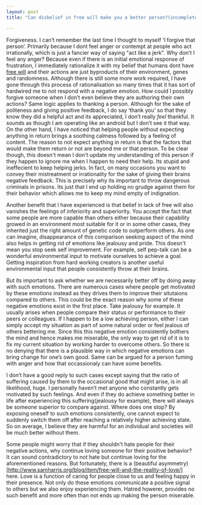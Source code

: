 ```yaml
---
layout: post
title: "Can disbelief in free will make you a better person?(incomplete)"

---
```


Forgiveness. I can’t remember the last time I thought to myself ‘I forgive that person’. Primarily because I dont feel anger or contempt at people who act irrationally, which is just a fancier way of saying "act like a jerk". Why don’t I feel any anger? Because even if there is an initial emotional response of frustration, I immediately rationalize it with my belief that humans dont have [free will](https://en.wikipedia.org/wiki/Free_will) and their actions are just byproducts of their environment, genes and randomness. Although there is still some more work required, I have gone through this process of rationalisation so many times that it has sort of hardwired me to not respond with a negative emotion. How could I possibly forgive someone when I don’t even believe they are authoring their own actions? Same logic applies to thanking a person. Although for the sake of politeness and giving positive feedback, I do say ‘thank you’ so that they know they did a helpful act and its appreciated, I don’t really *feel* thankful. It sounds as though I am operating like an android but I don’t see it that way. On the other hand, I have noticed that helping people without expecting anything in return brings a soothing calmess followed by a feeling of content. The reason to not expect anything in return is that the factors that would make them return or not are beyond me or that person. To be clear though, this doesn't mean I don't update my understanding of this person if they happen to ignore me when I happen to need their help. Its stupid and ineffecient to keep helping jerks. In fact, on many occasions you want to convey their mistreatment or irrationality for the sake of giving their brains negative feedback. This is precisely why its important to throw dangerous criminals in prisons. Its just that I end up holding no grudge against them for their behavior which allows me to keep my mind empty of indignation. 

Another benefit that I have experienced is that belief in lack of free will also vanishes the feelings of inferiority and superiority.  You accept the fact that some people are more capable than others either because their capability growed in an environment most suitable for it or in some other cases, they inherited just the right amount of genetic code to outperform others. As one can imagine, disappearance of this comparison seeking aspect of the mind also helps in getting rid of emotions like jealousy and pride. This doesn't mean you stop seek self improvement. For example, self pep-talk can be a wonderful environmental input to motivate ourselves to achieve a goal. Getting inspiration from hard working creators is another useful environmental input that people consistently throw at their brains. 

But its important to ask whether we are necessarily better off by doing away with such emotions. There are numerous cases where people get motivated by these emotions instead as they drives them to improve their situtaions compared to others. This could be the exact reason why some of these negative emotions exist in the first place. Take jealousy for example. It usually arises when people compare their status or performance to their peers or colleagues. If I happen to be a low achieving person, either I can simply accept my situation as part of some natural order or feel jealous of others bettering me. Since this this negative emotion consistently bothers the mind and hence makes me miserable, the only way to get rid of it is to fix my current situation by working harder to overcome others. So there is no denying that there is a plausible way in which negative emotions can bring change for one’s own good. Same can be argued for a person fuming with anger and how that occassionaly can have some benefits. 

I don’t have a good reply to such cases except saying that the ratio of suffering caused by them to the occasional good that might arise, is in all likelihood, huge. I personally haven’t met anyone who constantly gets motivated by such feelings. And even if they do achieve something better in life after experiencing this suffering(jealousy for example), there will always be someone superior to compare against. Where does one stop? By exposing oneself to such emotions consistently, one cannot expect to suddenly switch them off after reaching a relatively higher achieving state. So on average, I believe they are harmful for an individual and societies will be much better without them.

Some people might worry that if they shouldn't hate people for their negative actions, why continue loving someone for their positive behavior? It can sound contradictory to not hate but continue loving for the aforementioned reasons. But fortunately, there is a (beautiful asymmetry)[http://www.samharris.org/blog/item/free-will-and-the-reality-of-love/] here. Love is a function of caring for  people close to us and feeling happy in their presence. Not only do these emotions communicate a positive signal to others but we also enjoy experiencing them. Hatred howerer, provides no such benefit and more often than not ends up making the person miserable. 





















